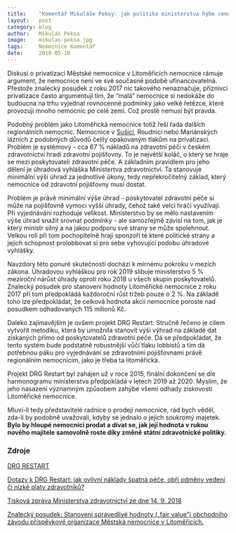 ```yaml
---
title:	  "Komentář Mikuláše Peksy: jak politika ministerstva hýbe cenou akcií nemocnice"
layout:	  post
category: blog
author:	  Mikuláš Peksa
image:	  mikulas-peksa.jpg
tags:	  Nemocnice Komentář
date:	  2019-05-10
---
```

Diskusi o privatizaci Městské nemocnice v Litoměřicích nemocnice rámuje argument, že nemocnice není ve své současné podobě ufinancovatelná.
Přestože znalecký posudek z roku 2017 nic takového nenaznačuje, příznivci privatizace často argumentují tím, že “malá” nemocnice si nedokáže do budoucna na trhu vyjednat rovnocenné podmínky jako velké řetězce, které provozují mnoho nemocnic po celé zemi.
Což prostě nemusí být pravda.

Podobný problém jako Litoměřická nemocnice totiž řeší řada dalších regionálních nemocnic.
Nemocnice v [Sušici](/Poucme-se-ze-Susice.html), Roudnici nebo Mariánských lázních z podobných důvodů čelily opakovaným tlakům na privatizaci.
Problém je systémový - cca 67 % nákladů na zdravotní péči v českém zdravotnictví hradí zdravotní pojišťovny.
To je největší koláč, o který se hraje se mezi poskytovateli zdravotní péče.
A základním pravidlem pro jeho dělení je úhradová vyhláška Ministertva zdravotnictví.
Ta stanovuje minimální výši úhrad za jednotlivé úkony, tedy nepřekročitelný základ, který nemocnice od zdravotní pojišťovny musí dostat.

Problém je právě minimální výše úhrad - poskytovatel zdravotní péče si může na pojišťovně vymoci vyšší úhrady, čehož také velcí hráči využívají.
Při vyjednávání rozhoduje velikost. Ministerstvo by se mělo nastavením výše úhrad snažit srovnat podmínky - ale samozřejmě závisí na tom, jak je který ministr silný a na jakou podporu své strany se může spolehnout.
Velkou roli při tom pochopitelně hrají sponzoři té které politické strany a jejich schopnost prolobbovat si pro sebe vyhovující podobu úhradové vyhlášky.

Navzdory této ponuré skutečnosti dochází k mírnému pokroku v mezích zákona.
Úhradovou vyhláškou pro rok 2019 slibuje ministerstvo 5 % meziroční nárůst úhrady oproti roku 2018 u všech skupin poskytovatelů.
Znalecký posudek pro stanovení hodnoty Litoměřické nemocnice z roku 2017 při tom předpokládá každoroční růst tržeb pouze o 2 %.
Na základě toho lze předpokládat, že celková hodnota akcií nemocnice poroste nad posudkem odhadovaných 115 milionů Kč.

Daleko zajímavějším je ovšem projekt DRG Restart.
Stručně řečeno je cílem vytvořit metodiku, která by umožnila stanovit výši výhrad na základě dat získaných přímo od poskytovatelů zdravotní péče.
Dá se předpokládat, že tento systém bude podstatně robustnější vůči tlaku lobbistů a tím dá potřebnou páku pro vyjednávání se zdravotními pojišťovnami právě regionálním nemocnicím, jako je třeba ta litoměřická.

Projekt DRG Restart byl zahájen už v roce 2015, finální dokončení se dle harmonogramu ministerstva předpokládá v letech 2019 až 2020.
Myslím, že jeho nasazení významným způsobem zahýbe všemi odhady ziskovosti Litoměřické nemocnice.

Mluví-li tedy představitelé radnice o prodeji nemocnice, rád bych věděl, zda-li by podobně uvažovali, kdyby se jednalo o jejich soukromý majetek.
**Bylo by hloupé nemocnici prodat a dívat se, jak její hodnota v rukou nového majitele samovolně roste díky změně státní zdravotnické politiky.**

### Zdroje

[DRG RESTART](https://drg.uzis.cz/)

[Dotazy k DRG Restart: jak ovlivní náklady špatná péče, obří odměny vedení či nízké platy zdravotníků?](https://www.zdravotnickydenik.cz/2018/01/dotazy-k-drg-restart-ovlivni-naklady-spatna-pece-obri-odmeny-vedeni-ci-nizke-platy-zdravotniku/)

[Tisková zpráva Ministerstva zdravotnictví ze dne 14. 9. 2018](https://www.mzcr.cz/dokumenty/ve-sbirce-zakonu-vysla-uhradova-vyhlaskaktera-je-poprve-vysledkem-dohody-mezi-_16006_1.html)

[Znalecký posudek: Stanovení spravedlivé hodnoty („fair value“) obchodního závodu příspěvkové organizace Městská nemocnice v Litoměřicích.](/assets/pdf/znalecky-posudek-nemocnice.pdf)

